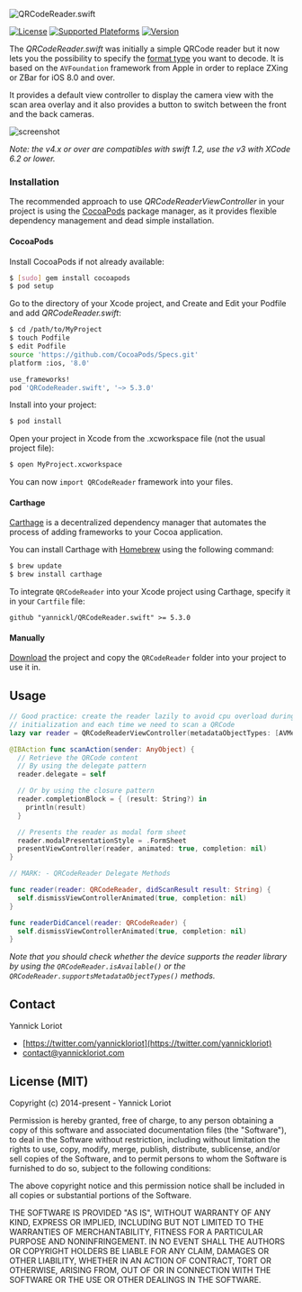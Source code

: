 ![QRCodeReader.swift](http://yannickloriot.com/resources/qrcodereader.swift-logo.png)

[![License](https://cocoapod-badges.herokuapp.com/l/QRCodeReader.swift/badge.svg)](http://cocoadocs.org/docsets/QRCodeReader.swift/) [![Supported Plateforms](https://cocoapod-badges.herokuapp.com/p/QRCodeReader.swift/badge.svg)](http://cocoadocs.org/docsets/QRCodeReader.swift/) [![Version](https://cocoapod-badges.herokuapp.com/v/QRCodeReader.swift/badge.svg)](http://cocoadocs.org/docsets/QRCodeReader.swift/)

The _QRCodeReader.swift_ was initially a simple QRCode reader but it now lets you the possibility to specify the [format type](https://developer.apple.com/library/ios/documentation/AVFoundation/Reference/AVMetadataMachineReadableCodeObject_Class/index.html#//apple_ref/doc/constant_group/Machine_Readable_Object_Types) you want to decode. It is based on the `AVFoundation` framework from Apple in order to replace ZXing or ZBar for iOS 8.0 and over.

It provides a default view controller to display the camera view with the scan area overlay and it also provides a button to switch between the front and the back cameras.

![screenshot](http://yannickloriot.com/resources/qrcodereader.swift-screenshot.jpg)

*Note: the v4.x or over are compatibles with swift 1.2, use the v3 with XCode 6.2 or lower.*

### Installation

The recommended approach to use _QRCodeReaderViewController_ in your project is using the [CocoaPods](http://cocoapods.org/) package manager, as it provides flexible dependency management and dead simple installation.

#### CocoaPods

Install CocoaPods if not already available:

``` bash
$ [sudo] gem install cocoapods
$ pod setup
```
Go to the directory of your Xcode project, and Create and Edit your Podfile and add _QRCodeReader.swift_:

``` bash
$ cd /path/to/MyProject
$ touch Podfile
$ edit Podfile
source 'https://github.com/CocoaPods/Specs.git'
platform :ios, '8.0'

use_frameworks!
pod 'QRCodeReader.swift', '~> 5.3.0'
```

Install into your project:

``` bash
$ pod install
```

Open your project in Xcode from the .xcworkspace file (not the usual project file):

``` bash
$ open MyProject.xcworkspace
```

You can now `import QRCodeReader` framework into your files.

#### Carthage

[Carthage](https://github.com/Carthage/Carthage) is a decentralized dependency manager that automates the process of adding frameworks to your Cocoa application.

You can install Carthage with [Homebrew](http://brew.sh/) using the following command:

```bash
$ brew update
$ brew install carthage
```

To integrate `QRCodeReader` into your Xcode project using Carthage, specify it in your `Cartfile` file:

```ogdl
github "yannickl/QRCodeReader.swift" >= 5.3.0
```

#### Manually

[Download](https://github.com/YannickL/QRCodeReader.swift/archive/master.zip) the project and copy the `QRCodeReader` folder into your project to use it in.

## Usage

```swift
// Good practice: create the reader lazily to avoid cpu overload during the
// initialization and each time we need to scan a QRCode
lazy var reader = QRCodeReaderViewController(metadataObjectTypes: [AVMetadataObjectTypeQRCode])

@IBAction func scanAction(sender: AnyObject) {
  // Retrieve the QRCode content
  // By using the delegate pattern
  reader.delegate = self

  // Or by using the closure pattern
  reader.completionBlock = { (result: String?) in
    println(result)
  }

  // Presents the reader as modal form sheet
  reader.modalPresentationStyle = .FormSheet
  presentViewController(reader, animated: true, completion: nil)
}

// MARK: - QRCodeReader Delegate Methods

func reader(reader: QRCodeReader, didScanResult result: String) {
  self.dismissViewControllerAnimated(true, completion: nil)
}

func readerDidCancel(reader: QRCodeReader) {
  self.dismissViewControllerAnimated(true, completion: nil)
}
```

*Note that you should check whether the device supports the reader library by using the `QRCodeReader.isAvailable()` or the `QRCodeReader.supportsMetadataObjectTypes()` methods.*

## Contact

Yannick Loriot
 - [https://twitter.com/yannickloriot](https://twitter.com/yannickloriot)
 - [contact@yannickloriot.com](mailto:contact@yannickloriot.com)


## License (MIT)

Copyright (c) 2014-present - Yannick Loriot

Permission is hereby granted, free of charge, to any person obtaining a copy
of this software and associated documentation files (the "Software"), to deal
in the Software without restriction, including without limitation the rights
to use, copy, modify, merge, publish, distribute, sublicense, and/or sell
copies of the Software, and to permit persons to whom the Software is
furnished to do so, subject to the following conditions:

The above copyright notice and this permission notice shall be included in
all copies or substantial portions of the Software.

THE SOFTWARE IS PROVIDED "AS IS", WITHOUT WARRANTY OF ANY KIND, EXPRESS OR
IMPLIED, INCLUDING BUT NOT LIMITED TO THE WARRANTIES OF MERCHANTABILITY,
FITNESS FOR A PARTICULAR PURPOSE AND NONINFRINGEMENT. IN NO EVENT SHALL THE
AUTHORS OR COPYRIGHT HOLDERS BE LIABLE FOR ANY CLAIM, DAMAGES OR OTHER
LIABILITY, WHETHER IN AN ACTION OF CONTRACT, TORT OR OTHERWISE, ARISING FROM,
OUT OF OR IN CONNECTION WITH THE SOFTWARE OR THE USE OR OTHER DEALINGS IN
THE SOFTWARE.
